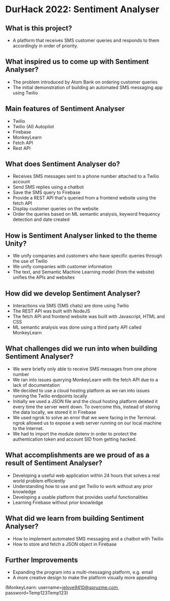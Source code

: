 # DurHack 2022: Sentiment Analyser

## What is this project?
- A platform that receives SMS customer queries and responds to them accordingly in order of priority.

## What inspired us to come up with Sentiment Analyser?
- The problem introduced by Atom Bank on ordering customer queries
- The initial demonstration of building an automated SMS messaging app using Twilio

## Main features of Sentiment Analyser
- Twilio
- Twilio (AI) Autopilot
- Firebase
- MonkeyLearn
- Fetch API
- Rest API

## What does Sentiment Analyser do?
- Receives SMS messages sent to a phone number attached to a Twilio account
- Send SMS replies using a chatbot
- Save the SMS query to Firebase
- Provide a REST API that's queried from a frontend website using the fetch API
- Display customer queries on the website
- Order the queries based on ML semantic analysis, keyword frequency detection and date created


## How is Sentiment Analyser linked to the theme Unity?
- We unify companies and customers who have specific queries through the use of Twilio
- We unify companies with customer information
- The text, and Semantic Machine Learning model (from the website) unifies the APIs and websites

## How did we develop Sentiment Analyser?
- Interactions via SMS (SMS chats) are done using Twilio
- The REST API was built with NodeJS
- The fetch API and frontend website was built with Javascript, HTML and CSS
- ML semantic analysis was done using a third party API called MonkeyLearn

## What challenges did we run into when building Sentiment Analyser?
- We were briefly only able to receive SMS messages from one phone number
- We ran into issues querying MonkeyLearn with the fetch API due to a lack of documentation
- We decided to use a cloud hosting platform as we ran into issues running the Twilio endpoints locally
- Initially we used a JSON file and the cloud hosting platform deleted it every time the server went down. To overcome this, instead of storing the data locally, we stored it in Firebase
- We used ngrok to solve an error that we were facing in the Terminal. ngrok allowed us to expose a web server running on our local machine to the Internet.
- We had to import the module dotenv in order to protect the authentication token and account SID from getting hacked.

## What accomplishments are we proud of as a result of Sentiment Analyser?
- Developing a useful web application within 24 hours that solves a real world problem efficiently
- Understanding how to use and get Twilio to work without any prior knowledge
- Developing a usable platform that provides useful functionalities
- Learning Firebase without prior knowledge

## What did we learn from building Sentiment Analyser?
- How to implement automated SMS messaging and a chatbot with Twilio
- How to store and fetch a JSON object in Firebase

## Further Improvements
- Expanding the program into a multi-messaging platform, e.g. email
- A more creative design to make the platform visually more appealing

(MonkeyLearn: username=jelove9410@spruzme.com, password=Temp123Temp123)
